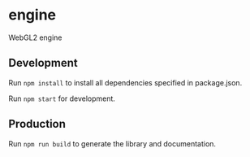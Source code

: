 # engine
WebGL2 engine

## Development
Run `npm install` to install all dependencies specified in package.json.

Run `npm start` for development.

## Production
Run `npm run build` to generate the library and documentation.
